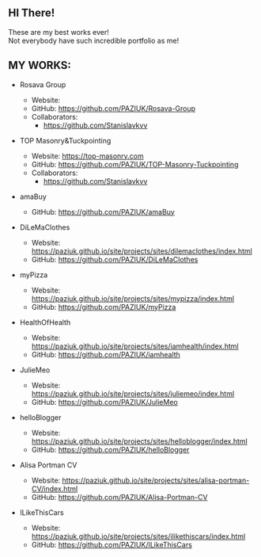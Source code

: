 ## HI There! <br>
These are my best works ever! <br>
Not everybody have such incredible portfolio as me!

## MY WORKS:
 - Rosava Group
   - Website: 
   - GitHub: https://github.com/PAZIUK/Rosava-Group
   - Collaborators: 
     - https://github.com/Stanislavkvv

 - TOP Masonry&Tuckpointing
   - Website: https://top-masonry.com
   - GitHub: https://github.com/PAZIUK/TOP-Masonry-Tuckpointing
   - Collaborators: 
     - https://github.com/Stanislavkvv
  
 - amaBuy
   - GitHub: https://github.com/PAZIUK/amaBuy
 
 - DiLeMaClothes
   - Website: https://paziuk.github.io/site/projects/sites/dilemaclothes/index.html
   - GitHub: https://github.com/PAZIUK/DiLeMaClothes
 
 - myPizza
   - Website: https://paziuk.github.io/site/projects/sites/mypizza/index.html
   - GitHub: https://github.com/PAZIUK/myPizza
 
 - HealthOfHealth
   - Website: https://paziuk.github.io/site/projects/sites/iamhealth/index.html
   - GitHub: https://github.com/PAZIUK/iamhealth

 - JulieMeo
   - Website: https://paziuk.github.io/site/projects/sites/juliemeo/index.html
   - GitHub: https://github.com/PAZIUK/JulieMeo
   
 - helloBlogger
   - Website: https://paziuk.github.io/site/projects/sites/helloblogger/index.html
   - GitHub: https://github.com/PAZIUK/helloBlogger
  
 - Alisa Portman CV
   - Website: https://paziuk.github.io/site/projects/sites/alisa-portman-CV/index.html
   - GitHub: https://github.com/PAZIUK/Alisa-Portman-CV
 
 - ILikeThisCars
   - Website: https://paziuk.github.io/site/projects/sites/ilikethiscars/index.html
   - GitHub: https://github.com/PAZIUK/ILikeThisCars
